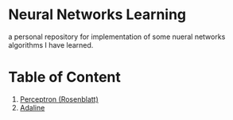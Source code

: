 # Neural Networks Learning
a personal repository for implementation of some nueral networks algorithms I have learned.    

# Table of Content
1. [Perceptron (Rosenblatt)](./source/perceptron)
2. [Adaline](./source/adaline)
